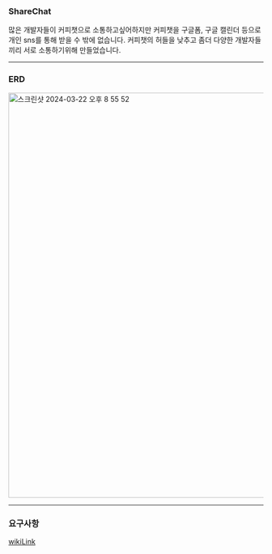 
### ShareChat
많은 개발자들이 커피챗으로 소통하고싶어하지만 커피챗을 구글폼, 구글 캘린더 등으로 개인 sns를 통해 받을 수 밖에 없습니다. 커피챗의 허들을 낮추고 좀더 다양한 개발자들끼리 서로 소통하기위해 만들었습니다.

---


### ERD
<img width="800" alt="스크린샷 2024-03-22 오후 8 55 52" src="https://github.com/leemanbokgoo/shareChat/assets/123913164/803308e5-9a76-4b7c-b6d2-af7bb75a0900">

---

### 요구사항

[wikiLink](https://ginger-softball-b5b.notion.site/de705f209cce4340809b50f670fab6c9?pvs=4)

